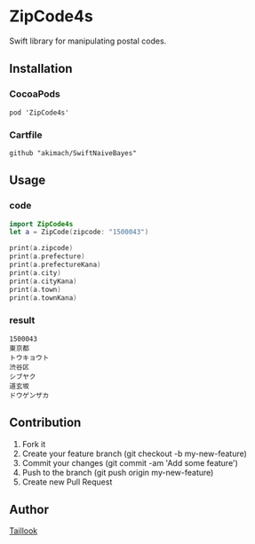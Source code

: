 # ZipCode4s
Swift library for manipulating postal codes.
## Installation
### CocoaPods
```CocoaPods
pod 'ZipCode4s'
```
### Cartfile
```Cartfile
github "akimach/SwiftNaiveBayes"
````
## Usage
### code
```swift
import ZipCode4s
let a = ZipCode(zipcode: "1500043")

print(a.zipcode)
print(a.prefecture)
print(a.prefectureKana)
print(a.city)
print(a.cityKana)
print(a.town)
print(a.townKana)
```
### result
```
1500043
東京都
トウキョウト
渋谷区
シブヤク
道玄坂
ドウゲンザカ
```
## Contribution
1. Fork it
2. Create your feature branch (git checkout -b my-new-feature)
3. Commit your changes (git commit -am 'Add some feature')
4. Push to the branch (git push origin my-new-feature)
5. Create new Pull Request
## Author

[Taillook](https://github.com/Taillook)

